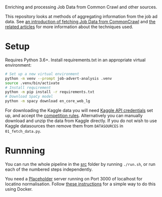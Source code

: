 Enriching and processing Job Data from Common Crawl and other sources.

This repository looks at methods of aggregating information from the job ad data.
See [an introduction of fetching Job Data from CommonCrawl](https://skeptric.com/common-crawl-job-ads/) and [the related articles](https://skeptric.com/tags/jobs/) for more information about the techniques used.

# Setup

Requires Python 3.6+.
Install requirements.txt in an appropriate virtual environment:

```sh
# Set up a new virtual environment
python -m venv --prompt job-advert-analysis .venv
source .venv/bin/activate
# Install requirement
python -m pip install -r requirements.txt
# Download SpaCy model
python -m spacy download en_core_web_lg
```



For downloading the Kaggle data you will need [Kaggle API credentials](https://github.com/Kaggle/kaggle-api) set up, and accept the [competition rules](https://www.kaggle.com/c/job-salary-prediction/data).
Alternatively you can manually download and unzip the data from Kaggle directly.
If you do not wish to use Kaggle datasources then remove them from `DATASOURCES` in `01_fetch_data.py`.


# Runnning

You can run the whole pipeline in the [src](/src) folder by running `./run.sh`, or run each of the numbered steps independently.

You need a [Placeholder](https://github.com/pelias/placeholder) server running on Port 3000 of localhost for locatino normalisation.
Follow [these instructions](https://geocode.earth/blog/2019/almost-one-line-coarse-geocoding) for a simple way to do this using Docker.
